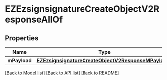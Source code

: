# EZEzsignsignatureCreateObjectV2ResponseAllOf

## Properties
Name | Type | Description | Notes
------------ | ------------- | ------------- | -------------
**mPayload** | [**EZEzsignsignatureCreateObjectV2ResponseMPayload***](EZEzsignsignatureCreateObjectV2ResponseMPayload.md) |  | 

[[Back to Model list]](../README.md#documentation-for-models) [[Back to API list]](../README.md#documentation-for-api-endpoints) [[Back to README]](../README.md)


